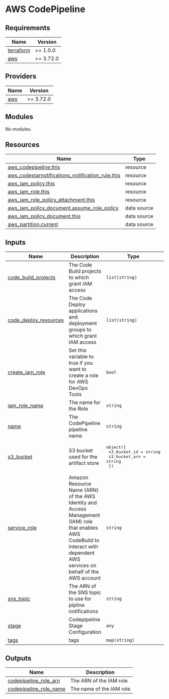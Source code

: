 # AWS CodePipeline

<!-- BEGINNING OF PRE-COMMIT-TERRAFORM DOCS HOOK -->
## Requirements

| Name | Version |
|------|---------|
| <a name="requirement_terraform"></a> [terraform](#requirement\_terraform) | >= 1.0.0 |
| <a name="requirement_aws"></a> [aws](#requirement\_aws) | >= 3.72.0 |

## Providers

| Name | Version |
|------|---------|
| <a name="provider_aws"></a> [aws](#provider\_aws) | >= 3.72.0 |

## Modules

No modules.

## Resources

| Name | Type |
|------|------|
| [aws_codepipeline.this](https://registry.terraform.io/providers/hashicorp/aws/latest/docs/resources/codepipeline) | resource |
| [aws_codestarnotifications_notification_rule.this](https://registry.terraform.io/providers/hashicorp/aws/latest/docs/resources/codestarnotifications_notification_rule) | resource |
| [aws_iam_policy.this](https://registry.terraform.io/providers/hashicorp/aws/latest/docs/resources/iam_policy) | resource |
| [aws_iam_role.this](https://registry.terraform.io/providers/hashicorp/aws/latest/docs/resources/iam_role) | resource |
| [aws_iam_role_policy_attachment.this](https://registry.terraform.io/providers/hashicorp/aws/latest/docs/resources/iam_role_policy_attachment) | resource |
| [aws_iam_policy_document.assume_role_policy](https://registry.terraform.io/providers/hashicorp/aws/latest/docs/data-sources/iam_policy_document) | data source |
| [aws_iam_policy_document.this](https://registry.terraform.io/providers/hashicorp/aws/latest/docs/data-sources/iam_policy_document) | data source |
| [aws_partition.current](https://registry.terraform.io/providers/hashicorp/aws/latest/docs/data-sources/partition) | data source |

## Inputs

| Name | Description | Type | Default | Required |
|------|-------------|------|---------|:--------:|
| <a name="input_code_build_projects"></a> [code\_build\_projects](#input\_code\_build\_projects) | The Code Build projects to which grant IAM access | `list(string)` | <pre>[<br>  "*"<br>]</pre> | no |
| <a name="input_code_deploy_resources"></a> [code\_deploy\_resources](#input\_code\_deploy\_resources) | The Code Deploy applications and deployment groups to which grant IAM access | `list(string)` | <pre>[<br>  "*"<br>]</pre> | no |
| <a name="input_create_iam_role"></a> [create\_iam\_role](#input\_create\_iam\_role) | Set this variable to true if you want to create a role for AWS DevOps Tools | `bool` | `false` | no |
| <a name="input_iam_role_name"></a> [iam\_role\_name](#input\_iam\_role\_name) | The name for the Role | `string` | n/a | yes |
| <a name="input_name"></a> [name](#input\_name) | The CodePipeline pipeline name | `string` | n/a | yes |
| <a name="input_s3_bucket"></a> [s3\_bucket](#input\_s3\_bucket) | S3 bucket used for the artifact store | <pre>object({<br>    s3_bucket_id  = string<br>    s3_bucket_arn = string<br>  })</pre> | n/a | yes |
| <a name="input_service_role"></a> [service\_role](#input\_service\_role) | Amazon Resource Name (ARN) of the AWS Identity and Access Management (IAM) role that enables AWS CodeBuild to interact with dependent AWS services on behalf of the AWS account | `string` | n/a | yes |
| <a name="input_sns_topic"></a> [sns\_topic](#input\_sns\_topic) | The ARN of the SNS topic to use for pipline notifications | `string` | n/a | yes |
| <a name="input_stage"></a> [stage](#input\_stage) | Codepipeline Stage Configuration | `any` | `{}` | no |
| <a name="input_tags"></a> [tags](#input\_tags) | tags | `map(string)` | `{}` | no |

## Outputs

| Name | Description |
|------|-------------|
| <a name="output_codepipeline_role_arn"></a> [codepipeline\_role\_arn](#output\_codepipeline\_role\_arn) | The ARN of the IAM role |
| <a name="output_codepipeline_role_name"></a> [codepipeline\_role\_name](#output\_codepipeline\_role\_name) | The name of the IAM role |
<!-- END OF PRE-COMMIT-TERRAFORM DOCS HOOK -->
